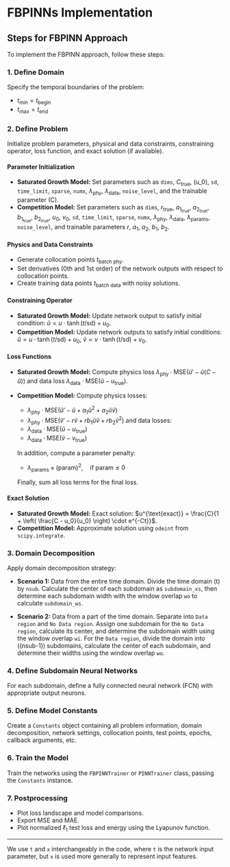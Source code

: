# FBPINNs Implementation

## Steps for FBPINN Approach

To implement the FBPINN approach, follow these steps:

### 1. Define Domain
Specify the temporal boundaries of the problem:
- $t_{\text{min}} = t_{\text{begin}}$
- $t_{\text{max}} = t_{\text{end}}$

### 2. Define Problem
Initialize problem parameters, physical and data constraints, constraining operator, loss function, and exact solution (if available).

#### Parameter Initialization

- **Saturated Growth Model:** Set parameters such as `dims`, $C_{\text{true}}$, \(u_0\), `sd`, `time_limit`, `sparse`, `numx`, $\lambda_{\text{phy}}$, $\lambda_{\text{data}}$, `noise_level`, and the trainable parameter \(C\).
- **Competition Model:** Set parameters such as `dims`, $r_{\text{true}}$, $a_{1_{\text{true}}}$, $a_{2_{\text{true}}}$, $b_{1_{\text{true}}}$, $b_{2_{\text{true}}}$, $u_0$, $v_0$, `sd`, `time_limit`, `sparse`, `numx`, $\lambda_{\text{phy}}$, $\lambda_{\text{data}}$, $\lambda_{\text{params}}$, `noise_level`, and trainable parameters $r$, $a_1$, $a_2$, $b_1$, $b_2$.


#### Physics and Data Constraints
- Generate collocation points $t_{\text{batch phy}}$.
- Set derivatives (0th and 1st order) of the network outputs with respect to collocation points.
- Create training data points $t_{\text{batch data}}$ with noisy solutions.

#### Constraining Operator
- **Saturated Growth Model:** Update network output to satisfy initial condition: $\tilde{u} = u \cdot \tanh(t/\text{sd}) + u_0$.
- **Competition Model:** Update network outputs to satisfy initial conditions: $\tilde{u} = u \cdot \tanh(t/\text{sd}) + u_0$, $\tilde{v} = v \cdot \tanh(t/\text{sd}) + v_0$.

#### Loss Functions
- **Saturated Growth Model:** Compute physics loss $\lambda_{\text{phy}} \cdot \text{MSE}(\tilde{u}' - \tilde{u}(C - \tilde{u}))$ and data loss $\lambda_{\text{data}} \cdot \text{MSE}(\tilde{u} - u_{\text{true}})$.
- **Competition Model:** Compute physics losses:
  - $\lambda_{\text{phy}} \cdot \text{MSE}\left( \tilde{u}' - \tilde{u} + a_1 \tilde{u}^2 + a_2 \tilde{u} \tilde{v} \right)$
  - $\lambda_{\text{phy}} \cdot \text{MSE}\left( \tilde{v}' - r \tilde{v} + r b_1 \tilde{u} \tilde{v} + r b_2 \tilde{v}^2 \right)$
  and data losses:
  - $\lambda_{\text{data}} \cdot \text{MSE}(\tilde{u} - u_{\text{true}})$
  - $\lambda_{\text{data}} \cdot \text{MSE}(\tilde{v} - v_{\text{true}})$

  In addition, compute a parameter penalty:
  - $\lambda_{\text{params}} \times (\text{param})^2, \quad \text{if } \text{param} \leq 0$

  Finally, sum all loss terms for the final loss.


#### Exact Solution
- **Saturated Growth Model:** Exact solution: $u^{\text{exact}} = \frac{C}{1 + \left( \frac{C - u_0}{u_0} \right) \cdot e^{-Ct}}$.
- **Competition Model:** Approximate solution using `odeint` from `scipy.integrate`.

### 3. Domain Decomposition

Apply domain decomposition strategy:

- **Scenario 1:** Data from the entire time domain. Divide the time domain \(t\) by `nsub`. Calculate the center of each subdomain as `subdomain_xs`, then determine each subdomain width with the window overlap `wo` to calculate `subdomain_ws`.

- **Scenario 2:** Data from a part of the time domain. Separate into `Data region` and `No Data region`. Assign one subdomain for the `No Data region`, calculate its center, and determine the subdomain width using the window overlap `wi`. For the `Data region`, divide the domain into \((nsub-1)\) subdomains, calculate the center of each subdomain, and determine their widths using the window overlap `wo`.


### 4. Define Subdomain Neural Networks
For each subdomain, define a fully connected neural network (FCN) with appropriate output neurons.

### 5. Define Model Constants
Create a `Constants` object containing all problem information, domain decomposition, network settings, collocation points, test points, epochs, callback arguments, etc.

### 6. Train the Model
Train the networks using the `FBPINNTrainer` or `PINNTrainer` class, passing the `Constants` instance.

### 7. Postprocessing
- Plot loss landscape and model comparisons.
- Export MSE and MAE.
- Plot normalized $\ell_1$ test loss and energy using the Lyapunov function.

---

We use `t` and `x` interchangeably in the code, where `t` is the network input parameter, but `x` is used more generally to represent input features.

